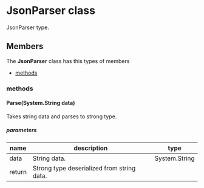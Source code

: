 
# JsonParser<T1> class

JsonParser type.

## Members

The **JsonParser<T1>** class has this types of members

* [methods](#methods)

### methods

#### Parse(System.String data)

Takes string data and parses to strong type.

##### parameters



| name | description | type || --- | --- | --- || data | String data. | System.String || return |Strong type deserialized from string data. |
